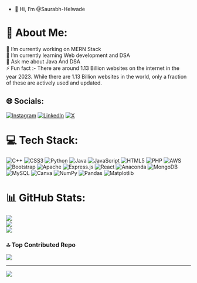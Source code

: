 - 👋 Hi, I’m @Saurabh-Helwade
# 💫 About Me:
🔭 I’m currently working on MERN Stack<br>🌱 I’m currently learning Web development and DSA<br>💬 Ask me about Java And DSA<br>⚡ Fun fact :- There are around 1.13 Billion websites on the internet in the year 2023. While there are 1.13 Billion websites in the world, only a fraction of these are actively used and updated.


## 🌐 Socials:
[![Instagram](https://img.shields.io/badge/Instagram-%23E4405F.svg?logo=Instagram&logoColor=white)](https://instagram.com/saurabh_helwade) [![LinkedIn](https://img.shields.io/badge/LinkedIn-%230077B5.svg?logo=linkedin&logoColor=white)](https://linkedin.com/in/www.linkedin.com/in/saurabh-helwade-739733273) [![X](https://img.shields.io/badge/X-black.svg?logo=X&logoColor=white)](https://x.com/https://twitter.com/SaurabhHelwade) 

# 💻 Tech Stack:
![C++](https://img.shields.io/badge/c++-%2300599C.svg?style=plastic&logo=c%2B%2B&logoColor=white) ![CSS3](https://img.shields.io/badge/css3-%231572B6.svg?style=plastic&logo=css3&logoColor=white) ![Python](https://img.shields.io/badge/python-3670A0?style=plastic&logo=python&logoColor=ffdd54) ![Java](https://img.shields.io/badge/java-%23ED8B00.svg?style=plastic&logo=openjdk&logoColor=white) ![JavaScript](https://img.shields.io/badge/javascript-%23323330.svg?style=plastic&logo=javascript&logoColor=%23F7DF1E) ![HTML5](https://img.shields.io/badge/html5-%23E34F26.svg?style=plastic&logo=html5&logoColor=white) ![PHP](https://img.shields.io/badge/php-%23777BB4.svg?style=plastic&logo=php&logoColor=white) ![AWS](https://img.shields.io/badge/AWS-%23FF9900.svg?style=plastic&logo=amazon-aws&logoColor=white) ![Bootstrap](https://img.shields.io/badge/bootstrap-%238511FA.svg?style=plastic&logo=bootstrap&logoColor=white) ![Apache](https://img.shields.io/badge/apache-%23D42029.svg?style=plastic&logo=apache&logoColor=white) ![Express.js](https://img.shields.io/badge/express.js-%23404d59.svg?style=plastic&logo=express&logoColor=%2361DAFB) ![React](https://img.shields.io/badge/react-%2320232a.svg?style=plastic&logo=react&logoColor=%2361DAFB) ![Anaconda](https://img.shields.io/badge/Anaconda-%2344A833.svg?style=plastic&logo=anaconda&logoColor=white) ![MongoDB](https://img.shields.io/badge/MongoDB-%234ea94b.svg?style=plastic&logo=mongodb&logoColor=white) ![MySQL](https://img.shields.io/badge/mysql-%2300000f.svg?style=plastic&logo=mysql&logoColor=white) ![Canva](https://img.shields.io/badge/Canva-%2300C4CC.svg?style=plastic&logo=Canva&logoColor=white) ![NumPy](https://img.shields.io/badge/numpy-%23013243.svg?style=plastic&logo=numpy&logoColor=white) ![Pandas](https://img.shields.io/badge/pandas-%23150458.svg?style=plastic&logo=pandas&logoColor=white) ![Matplotlib](https://img.shields.io/badge/Matplotlib-%23ffffff.svg?style=plastic&logo=Matplotlib&logoColor=black)
# 📊 GitHub Stats:
![](https://github-readme-stats.vercel.app/api?username=Saurabh-Helwade&theme=radical&hide_border=true&include_all_commits=false&count_private=false)<br/>
![](https://github-readme-streak-stats.herokuapp.com/?user=Saurabh-Helwade&theme=radical&hide_border=true)<br/>
![](https://github-readme-stats.vercel.app/api/top-langs/?username=Saurabh-Helwade&theme=radical&hide_border=true&include_all_commits=false&count_private=false&layout=compact)

### 🔝 Top Contributed Repo
![](https://github-contributor-stats.vercel.app/api?username=Saurabh-Helwade&limit=5&theme=dark&combine_all_yearly_contributions=true)

---
[![](https://visitcount.itsvg.in/api?id=Saurabh-Helwade&icon=5&color=8)](https://visitcount.itsvg.in)

<!-- Proudly created with GPRM ( https://gprm.itsvg.in ) -->
